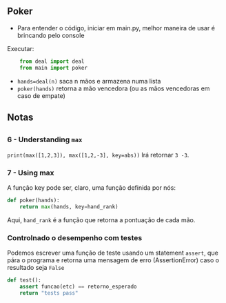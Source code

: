 ## Poker

* Para entender o código, iniciar em main.py, melhor maneira de usar é brincando pelo console

Executar:
````python
    from deal import deal
    from main import poker
````

* ```hands=deal(n)``` saca n mãos e armazena numa lista
* ```poker(hands)``` retorna a mão vencedora (ou as mãos vencedoras em caso de empate)


## Notas

## 

### 6 - Understanding `max`
`print(max([1,2,3]), max([1,2,-3], key=abs))`
Irá retornar `3 -3`.

### 7 - Using max
A função key pode ser, claro, uma função definida por nós:
```python
def poker(hands):
    return max(hands, key=hand_rank)
``` 
Aqui, `hand_rank` é a função que retorna a pontuação de cada mão.

### Controlnado o desempenho com testes
Podemos escrever uma função de teste usando um statement `assert`, que pára o programa e retorna uma mensagem de erro (AssertionError) caso o resultado seja `False`
```python
def test():
    assert funcao(etc) == retorno_esperado
    return "tests pass"
```

